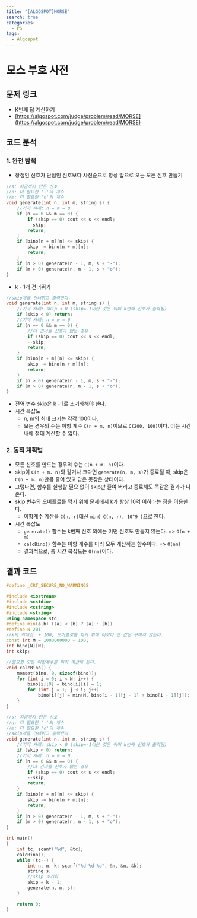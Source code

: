 ```yaml
---
title: "[ALGOSPOT]MORSE"
search: true
categories:
  - PS
tags:
  - Algospot
---
```


# 모스 부호 사전

## 문제 링크
- K번째 답 계산하기
- [https://algospot.com/judge/problem/read/MORSE](https://algospot.com/judge/problem/read/MORSE)

## 코드 분석
### 1. 완전 탐색
- 장점인 신호가 단점인 신호보다 사전순으로 항상 앞으로 오는 모든 신호 만들기

```cpp
//s: 지금까지 만든 신호
//n: 더 필요한 '-'의 개수
//m: 더 필요한 'o'의 개수
void generate(int n, int m, string s) {
	//기저 사례: n = m = 0
	if (n == 0 && m == 0) {
		if (skip == 0) cout << s << endl;
		--skip;
		return;
	}
	if (bino[n + m][n] <= skip) {
		skip -= bino[n + m][n];
		return;
	}
	if (n > 0) generate(n - 1, m, s + "-");
	if (m > 0) generate(n, m - 1, s + "o");
}
```

- k - 1개 건너뛰기

```cpp
//skip개를 건너뛰고 출력한다.
void generate(int n, int m, string s) {
	//기저 사례: skip < 0 (skip=-1이란 것은 이미 k번째 신호가 출력됨)
	if (skip < 0) return;
	//기저 사례: n = m = 0
	if (n == 0 && m == 0) {
		//더 건너뛸 신호가 없는 경우
		if (skip == 0) cout << s << endl;
		--skip;
		return;
	}
	if (bino[n + m][n] <= skip) {
		skip -= bino[n + m][n];
		return;
	}
	if (n > 0) generate(n - 1, m, s + "-");
	if (m > 0) generate(n, m - 1, s + "o");
}
```

- 전역 변수 skip은 k - 1로 초기화해야 한다.
- 시간 복잡도
  - n, m의 최대 크기는 각각 100이다.
  - 모든 경우의 수는 이항 계수 ```C(n + m, n)```이므로 ```C(200, 100)```이다. 이는 시간내에 절대 계산할 수 없다.

### 2. 동적 계획법
- 모든 신호를 만드는 경우의 수는 ```C(n + m. n)```이다.
- skip이 ```C(n + m. n)```와 같거나 크다면 ```generate(n, m, s)```가 종료될 때, skip은 ```C(n + m. n)```만큼 줄어 있고 답은 못찾은 상태이다.
- 그렇다면, 함수를 실행할 필요 없이 skip만 줄여 버리고 종료해도 똑같은 결과가 나온다.
- skip 변수의 오버플로를 막기 위해 문제에서 k가 항상 10억 이하라는 점을 이용한다.
  - 이항계수 계산을 ```C(n, r)```대신 ```min( C(n, r), 10^9 )```으로 한다.
- 시간 복잡도
  - ```generate()``` 함수는 k번째 신호 외에는 어떤 신호도 만들지 않는다. => ```O(n + m)```
  - ```calcBino()``` 함수는 이항 계수를 미리 모두 계산하는 함수이다. => ```O(nm)```
  - 결과적으로, 총 시간 복잡도는 ```O(nm)```이다.

## 결과 코드

```cpp
#define _CRT_SECURE_NO_WARNINGS

#include <iostream>
#include <cstdio>
#include <cstring>
#include <string>
using namespace std;
#define min(a,b) ((a) < (b) ? (a) : (b))
#define N 201
//k의 최대값  + 100, 오버플로를 막기 위해 이보다 큰 값은 구하지 않는다.
const int M = 1000000000 + 100;
int bino[N][N];
int skip;

//필요한 모든 이항계수를 미리 계산해 둔다.
void calcBino() {
	memset(bino, 0, sizeof(bino));
	for (int i = 0; i < N; i++) {
		bino[i][0] = bino[i][i] = 1;
		for (int j = 1; j < i; j++)
			bino[i][j] = min(M, bino[i - 1][j - 1] + bino[i - 1][j]);
	}
}

//s: 지금까지 만든 신호
//n: 더 필요한 '-'의 개수
//m: 더 필요한 'o'의 개수
//skip개를 건너뛰고 출력한다.
void generate(int n, int m, string s) {
	//기저 사례: skip < 0 (skip=-1이란 것은 이미 k번째 신호가 출력됨)
	if (skip < 0) return;
	//기저 사례: n = m = 0
	if (n == 0 && m == 0) {
		//더 건너뛸 신호가 없는 경우
		if (skip == 0) cout << s << endl;
		--skip;
		return;
	}
	if (bino[n + m][n] <= skip) {
		skip -= bino[n + m][n];
		return;
	}
	if (n > 0) generate(n - 1, m, s + "-");
	if (m > 0) generate(n, m - 1, s + "o");
}

int main()
{
	int tc; scanf("%d", &tc);
	calcBino();
	while (tc--) {
		int n, m, k; scanf("%d %d %d", &n, &m, &k);
		string s;
		//skip 초기화
		skip = k - 1;
		generate(n, m, s);
	}

	return 0;
}
```
